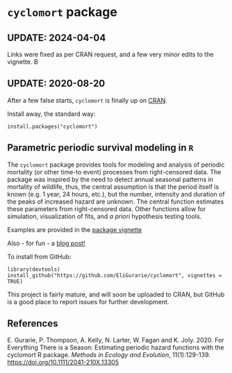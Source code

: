 # `cyclomort` package 

## UPDATE: 2024-04-04

Links were fixed as per CRAN request, and a few very minor edits to the vignette.  B

## UPDATE: 2020-08-20

After a few false starts, `cyclomort` is finally up on [CRAN](https://CRAN.R-project.org/package=pkgname).

Install away, the standard way:

```
install.packages("cyclomort")
```

## Parametric periodic survival modeling in `R`

The `cyclomort` package provides tools for modeling and analysis of periodic mortality (or other time-to event) processes from right-censored data. The package was inspired by the need to detect annual seasonal patterns in mortality of wildlife, thus, the central assumption is that the period itself is known (e.g. 1 year, 24 hours, etc.), but the number, intensity and duration of the peaks of increased hazard are unknown.  The central function estimates these parameters from right-censored data. Other functions allow for simulation, visualization of fits, and *a priori* hypothesis testing tools.  

Examples are provided in the [package vignette](http://htmlpreview.github.io/?https://github.com/EliGurarie/cyclomort/blob/master/doc/cyclomort.html)

Also - for fun - a [blog post!](https://methodsblog.com/2019/10/31/modelling-mortalities/)

To install from GitHub:

```
library(devtools)
install_github("https://github.com/EliGurarie/cyclomort", vignettes = TRUE)
```

This project is fairly mature, and will soon be uploaded to CRAN, but GitHub is a good place to report issues for further development. 

## References

E. Gurarie, P. Thompson, A. Kelly, N. Larter, W. Fagan and K. Joly. 2020. For Everything There is a Season: Estimating periodic hazard functions with the cyclomort R package. *Methods in Ecology and Evolution*, 11(1):129-139. https://doi.org/10.1111/2041-210X.13305
